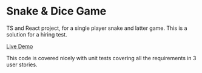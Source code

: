 # Snake & Dice Game
TS and React project, for a single player snake and latter game. This is a solution for a hiring test.

[Live Demo](https://snake-dice-game.vercel.app)

This code is covered nicely with unit tests covering all the requirements in 3 user stories.
